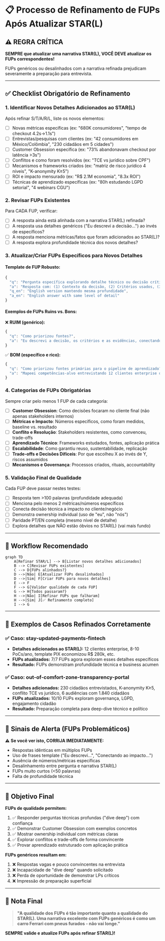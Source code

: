 # 📋 Processo de Refinamento de FUPs Após Atualizar STAR(L)

## ⚠️ REGRA CRÍTICA
**SEMPRE que atualizar uma narrativa STAR(L), VOCÊ DEVE atualizar os FUPs correspondentes!**

FUPs genéricos ou desalinhados com a narrativa refinada prejudicam severamente a preparação para entrevista.

---

## ✅ Checklist Obrigatório de Refinamento

### 1. **Identificar Novos Detalhes Adicionados ao STAR(L)**
Após refinar S/T/A/R/L, liste os novos elementos:
- [ ] Novas métricas específicas (ex: "680K consumidores", "tempo de checkout 4.2s→1.1s")
- [ ] Entrevistas/pesquisas com clientes (ex: "42 consumidores em México/Colômbia", "230 cidadãos em 5 cidades")
- [ ] Customer Obsession específica (ex: "73% abandonavam checkout por latência >3s")
- [ ] Conflitos e como foram resolvidos (ex: "TCE vs jurídico sobre CPF")
- [ ] Mecanismos e frameworks criados (ex: "matriz de risco jurídico 4 níveis", "K-anonymity K≥5")
- [ ] ROI e impacto mensurado (ex: "R$ 2.1M economia", "8.3x ROI")
- [ ] Técnicas de aprendizado específicas (ex: "80h estudando LGPD setorial", "4 webinars CGU")

### 2. **Revisar FUPs Existentes**
Para CADA FUP, verificar:
- [ ] A resposta ainda está alinhada com a narrativa STAR(L) refinada?
- [ ] A resposta usa detalhes genéricos ("Eu descrevi a decisão...") ao invés de específicos?
- [ ] A resposta menciona métricas/fatos que foram adicionados ao STAR(L)?
- [ ] A resposta explora profundidade técnica dos novos detalhes?

### 3. **Atualizar/Criar FUPs Específicos para Novos Detalhes**

#### **Template de FUP Robusto:**
```javascript
{
  "q": "Pergunta específica explorando detalhe técnico ou decisão crítica da narrativa STAR(L)",
  "a": "Resposta com: (1) Contexto da decisão, (2) Critérios usados, (3) Métricas específicas (números reais), (4) Trade-offs considerados, (5) Resultado mensurável",
  "q_en": "English version mantendo mesma profundidade",
  "a_en": "English answer with same level of detail"
}
```

#### **Exemplos de FUPs Ruins vs. Bons:**

❌ **RUIM (genérico):**
```javascript
{
  "q": "Como priorizou fontes?",
  "a": "Eu descrevi a decisão, os critérios e as evidências, conectando ao impacto no cliente."
}
```

✅ **BOM (específico e rico):**
```javascript
{
  "q": "Como priorizou fontes primárias para o pipeline de aprendizado?",
  "a": "Mapeei competências-alvo entrevistando 12 clientes enterprise que representavam 68% da receita de pagamentos. Descobri que queriam principalmente: (1) integração PIX < 2 semanas, (2) suporte a Open Finance sem fricção, (3) reconciliação automatizada multi-adquirente. Baseado nisso, priorizei circulares BACEN, papers de FEBRABAN sobre PIX, roadmaps de Visa/Mastercard sobre tokenização, e especificações Open Finance do Banco Central. Evitei fontes genéricas (blogs de tecnologia) porque não ofereciam profundidade regulatória necessária."
}
```

### 4. **Categorias de FUPs Obrigatórias**

Sempre criar pelo menos 1 FUP de cada categoria:

- [ ] **Customer Obsession**: Como decisões focaram no cliente final (não apenas stakeholders internos)
- [ ] **Métricas e Impacto**: Números específicos, como foram medidos, baseline vs. resultado
- [ ] **Conflito e Resolução**: Stakeholders resistentes, como convenceu, trade-offs
- [ ] **Aprendizado Técnico**: Frameworks estudados, fontes, aplicação prática
- [ ] **Escalabilidade**: Como garantiu reuso, sustentabilidade, replicação
- [ ] **Trade-offs e Decisões Difíceis**: Por que escolheu X ao invés de Y, riscos assumidos
- [ ] **Mecanismos e Governança**: Processos criados, rituais, accountability

### 5. **Validação Final de Qualidade**

Cada FUP deve passar nestes testes:
- [ ] Resposta tem >100 palavras (profundidade adequada)
- [ ] Menciona pelo menos 2 métricas/números específicos
- [ ] Conecta decisão técnica a impacto no cliente/negócio
- [ ] Demonstra ownership individual (uso de "eu", não "nós")
- [ ] Paridade PT/EN completa (mesmo nível de detalhe)
- [ ] Explora detalhes que NÃO estão óbvios no STAR(L) (vai mais fundo)

---

## 🔄 Workflow Recomendado

```mermaid
graph TD
    A[Refinar STAR/L] --> B[Listar novos detalhes adicionados]
    B --> C[Revisar FUPs existentes]
    C --> D{FUPs alinhados?}
    D -->|Não| E[Atualizar FUPs desalinhados]
    D -->|Sim| F[Criar FUPs para novos detalhes]
    E --> F
    F --> G[Validar qualidade de cada FUP]
    G --> H{Todos passaram?}
    H -->|Não| I[Refinar FUPs que falharam]
    H -->|Sim| J[✅ Refinamento completo]
    I --> G
```

---

## 📌 Exemplos de Casos Refinados Corretamente

### ✅ **Caso: stay-updated-payments-fintech**
- **Detalhes adicionados ao STAR(L):** 12 clientes enterprise, 8-10 PoCs/ano, template PIX economizou R$ 280k, etc.
- **FUPs atualizados:** 7/7 FUPs agora exploram esses detalhes específicos
- **Resultado:** FUPs demonstram profundidade técnica e business acumen

### ✅ **Caso: out-of-comfort-zone-transparency-portal**
- **Detalhes adicionados:** 230 cidadãos entrevistados, K-anonymity K≥5, conflito TCE vs jurídico, 6 audiências com 1.840 cidadãos
- **FUPs atualizados:** 10/10 FUPs exploram governança, LGPD, engajamento cidadão
- **Resultado:** Preparação completa para deep-dive técnico e político

---

## 🚨 Sinais de Alerta (FUPs Problemáticos)

⚠️ **Se você ver isto, CORRIJA IMEDIATAMENTE:**
- Respostas idênticas em múltiplos FUPs
- Uso de frases template ("Eu descrevi...", "Conectando ao impacto...")
- Ausência de números/métricas específicas
- Desalinhamento entre pergunta e narrativa STAR(L)
- FUPs muito curtos (<50 palavras)
- Falta de profundidade técnica

---

## 🎯 Objetivo Final

**FUPs de qualidade permitem:**
1. ✅ Responder perguntas técnicas profundas ("dive deep") com confiança
2. ✅ Demonstrar Customer Obsession com exemplos concretos
3. ✅ Mostrar ownership individual com métricas claras
4. ✅ Explorar conflitos e trade-offs de forma convincente
5. ✅ Provar aprendizado estruturado com aplicação prática

**FUPs genéricos resultam em:**
1. ❌ Respostas vagas e pouco convincentes na entrevista
2. ❌ Incapacidade de "dive deep" quando solicitado
3. ❌ Perda de oportunidade de demonstrar LPs críticos
4. ❌ Impressão de preparação superficial

---

## 📝 Nota Final

> **"A qualidade dos FUPs é tão importante quanto a qualidade do STAR(L). Uma narrativa excelente com FUPs genéricos é como um carro Ferrari com pneus furados - não vai longe."**

**SEMPRE valide e atualize FUPs após refinar STAR(L)!**
